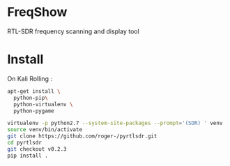 FreqShow
========

RTL-SDR frequency scanning and display tool

Install
=======

On Kali Rolling :

```bash
apt-get install \
  python-pip\
  python-virtualenv \
  python-pygame

virtualenv -p python2.7 --system-site-packages --prompt='(SDR) ' venv
source venv/bin/activate
git clone https://github.com/roger-/pyrtlsdr.git
cd pyrtlsdr
git checkout v0.2.3
pip install .
```
